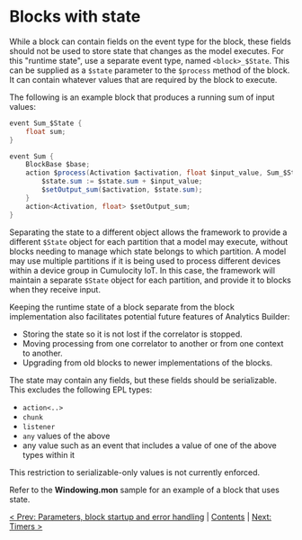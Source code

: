 # Blocks with state

While a block can contain fields on the event type for the block, these fields should not be used to store state that changes as the model executes.  For this "runtime state", use a separate event type, named `<block>_$State`. This can be supplied as a `$state` parameter to the `$process` method of the block. It can contain whatever values that are required by the block to execute.

The following is an example block that produces a running sum of input values:

```Java
event Sum_$State {
    float sum;
}

event Sum {
    BlockBase $base;
    action $process(Activation $activation, float $input_value, Sum_$State $state) {
        $state.sum := $state.sum + $input_value;
        $setOutput_sum($activation, $state.sum);
    }
    action<Activation, float> $setOutput_sum;
}
```

Separating the state to a different object allows the framework to provide a different `$State` object for each partition that a model may execute, without blocks needing to manage which state belongs to which partition. A model may use multiple partitions if it is being used to process different devices within a device group in Cumulocity IoT. In this case, the framework will maintain a separate `$State` object for each partition, and provide it to blocks when they receive input.

Keeping the runtime state of a block separate from the block implementation also facilitates potential future features of Analytics Builder:

* Storing the state so it is not lost if the correlator is stopped.
* Moving processing from one correlator to another or from one context to another.
* Upgrading from old blocks to newer implementations of the blocks.

The state may contain any fields, but these fields should be serializable. This excludes the following EPL types:

* `action<..>`
* `chunk`
* `listener`
* `any` values of the above
* any value such as an event that includes a value of one of the above types within it

This restriction to serializable-only values is not currently enforced.

Refer to the **Windowing.mon** sample for an example of a block that uses state.

[< Prev: Parameters, block startup and error handling](040-Parameters.md) | [Contents](000-contents.md) | [Next: Timers >](060-Timers.md) 
